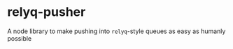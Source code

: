 # relyq-pusher

A node library to make pushing into `relyq`-style queues as easy as humanly possible

